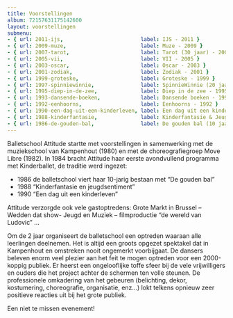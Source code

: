 ```yaml
---
title: Voorstellingen
album: 72157631175142600
layout: voorstellingen
submenu:
- { url: 2011-ijs,                         label: IJS - 2011 }
- { url: 2009-muze,                        label: Muze - 2009 }
- { url: 2007-tarot,                       label: Tarot (30 jaar) - 2007 }
- { url: 2005-vii,                         label: VII - 2005 }
- { url: 2003-oscar,                       label: Oscar - 2003 }
- { url: 2001-zodiak,                      label: Zodiak - 2001 }
- { url: 1999-groteske,                    label: Groteske - 1999 }
- { url: 1997-spinniewinnie,               label: SpinnieWinnie (20 jaar) - 1997 }
- { url: 1995-diep-in-de-zee,              label: Diep in de zee - 1995 }
- { url: 1993-dansende-boeken,             label: Dansende boeken - 1993 }
- { url: 1992-eenhoorns,                   label: Eenhoorns - 1992 }
- { url: 1990-een-dag-uit-een-kinderleven, label: Een dag uit een kinderleven - 1990 }
- { url: 1988-kinderfantasie,              label: Kinderfantasie & Jeugdsentiment - 1988 }
- { url: 1986-de-gouden-bal,               label: De gouden bal (10 jaar) - 1986 }
---
```

Balletschool Attitude startte met voorstellingen in samenwerking met de muziekschool van Kampenhout (1980) en met de choreografiegroep Move Libre (1982). In 1984 bracht Attitude haar eerste avondvullend programma met Kinderballet, de traditie werd ingezet:

* 1986 de balletschool viert haar 10-jarig bestaan met “De gouden bal”
* 1988 “Kinderfantasie en jeugdsentiment”
* 1990 “Een dag uit een kinderleven”

Attitude verzorgde ook vele gastoptredens: Grote Markt in Brussel – Wedden dat show- Jeugd en Muziek – filmproductie “de wereld van Ludovic” ...

Om de 2 jaar organiseert de balletschool een optreden waaraan alle leerlingen deelnemen. Het is altijd een groots opgezet spektakel dat in Kampenhout en omstreken nooit ongemerkt voorbijgaat. De dansers beleven enorm veel plezier aan het feit te mogen optreden voor een 2000-koppig publiek. Er heerst een ongelooflijke toffe sfeer bij de vele vrijwilligers en ouders die het project achter de schermen ten volle steunen. De professionele omkadering van het gebeuren (belichting, dekor, kostumering, choreografie, organisatie, enz...) lokt telkens opnieuw zeer positieve reacties uit bij het grote publiek.

Een niet te missen evenement!
